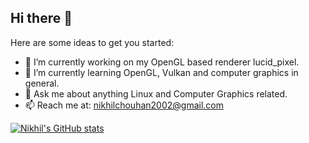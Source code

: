 ## Hi there 👋



Here are some ideas to get you started:

- 🔭 I’m currently working on my OpenGL based renderer lucid_pixel.
- 🌱 I’m currently learning OpenGL, Vulkan and computer graphics in general.
- 💬 Ask me about anything Linux and Computer Graphics related.
- 📫 Reach me at: nikhilchouhan2002@gmail.com



[![Nikhil's GitHub stats](https://github-readme-stats.vercel.app/api?username=NikChouhan&show_icons=true&theme=dracula)](https://github.com/anuraghazra/github-readme-stats)
